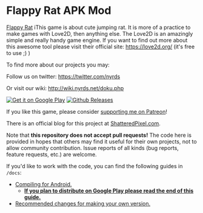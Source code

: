 # Flappy Rat APK Mod

[Flappy Rat]([https://shatteredpixel.com/shatteredpd/](https://play.google.com/store/apps/details?id=com.nyrds.jumpyrat)) iThis game is about cute jumping rat. It is more of a practice to make games with Love2D, then anything else. The Love2D is an amazingly simple and really handy game engine. If you want to find out more about this awesome tool please visit their official site: https://love2d.org/ (it's free to use ;) )

To find more about our projects you may:

Follow us on twitter:
https://twitter.com/nyrds

Or visit our wiki:
http://wiki.nyrds.net/doku.php

[![Get it on Google Play](https://camo.githubusercontent.com/ef03c4f5baa39b9194a4f715aa85e0b917d77dcff51e27206ca3681b1d43894c/68747470733a2f2f736861747465726564706978656c2e636f6d2f6173736574732f696d616765732f6261646765732f67706c61792e706e67)](https://play.google.com/store/apps/details?id=com.nyrds.jumpyrat)
[![Github Releases](https://shatteredpixel.com/assets/images/badges/github.png)]([https://github.com/00-Evan/shattered-pixel-dungeon/releases](https://github.com/MarshMeadow/flappy-rat-mod/releases))

If you like this game, please consider [supporting me on Patreon]()!

There is an official blog for this project at [ShatteredPixel.com]().

Note that **this repository does not accept pull requests!** The code here is provided in hopes that others may find it useful for their own projects, not to allow community contribution. Issue reports of all kinds (bug reports, feature requests, etc.) are welcome.

If you'd like to work with the code, you can find the following guides in `/docs`:
- [Compiling for Android.]()
    - **[If you plan to distribute on Google Play please read the end of this guide.]()**
- [Recommended changes for making your own version.]()
